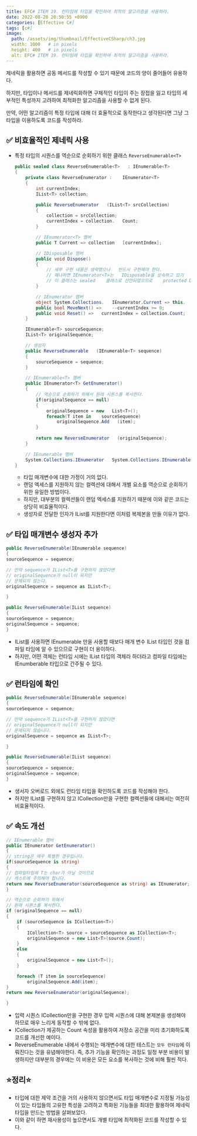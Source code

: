 ```yaml
---
title: EFC# ITEM 19. 런타임에 타입을 확인하여 최적의 알고리즘을 사용하라.
date: 2022-08-28 20:50:55 +0900
categories: [Effective C#]
tags: [c#]
image:
  path: /assets/img/thumbnail/EffectiveCSharp/ch3.jpg
  width: 1000   # in pixels
  height: 400   # in pixels
  alt: EFC# ITEM 19. 런타임에 타입을 확인하여 최적의 알고리즘을 사용하라.
---
```


제네릭을 활용하면 공동 메서드를 작성할 수 있기 때문에 코드의 양이 줄어들어 유용하다.

하지만, 타입이나 메서드를 제네릭화하면 구체적인 타입이 주는 장접을 잃고 타입의 세부적인 특성까지 고려하여 최적화한 알고리즘을 사용할 수 없게 된다.

만약, 어떤 알고리즘이 특정 타입에 대해 더 효율적으로 동작한다고 생각된다면 그냥 그 타입을 이용하도록 코드를 작성하라.

## ✅ 비효율적인 제네릭 사용
- 특정 타입의 시퀀스를 역순으로 순회하기 위한 클래스 `ReverseEnumerable<T>`
  ```csharp
  public sealed class ReverseEnumerable<T>   : IEnumerable<T>
  {
      private class ReverseEnumerator :    IEnumerator<T>
      {
          int currentIndex;
          IList<T> collection;
  
          public ReverseEnumerator   (IList<T> srcCollection)
          {
              collection = srcCollection;
              currentIndex = collection.   Count;
          }
  
          // IEnumerator<T> 멤버
          public T Current => collection   [currentIndex];
  
          // IDisposable 멤버
          public void Dispose()
          {
              // 세부 구현 내용은 생략했으나   반드시 구현해야 한다.
              // 왜냐하면 IEnumerator<T>는   IDisposable을 상속하고 있기   때문이다.
              // 이 클래스는 sealed    클래스로 선언되었으므로    protected Dispose() 메서드는   필요 없다.
          }
  
          // IEnumerator 멤버
          object System.Collections.   IEnumerator.Current => this.   Current;
          public bool MoveNext() =>    --currentIndex >= 0;       
          public void Reset() =>   currentIndex = collection.Count;
      }
  
      IEnumerable<T> sourceSequence;
      IList<T> originalSequence;
  
      // 생성자
      public ReverseEnumerable   (IEnumerable<T> sequence)
      {
          sourceSequence = sequence;
      }
  
      // IEnumerable<T> 멤버
      public IEnumerator<T> GetEnumerator()
      {
          // 역순으로 순회하기 위해서 원래 시퀀스를 복사한다.
          if(originalSequence == null)
          {
              originalSequence = new   List<T>();
              foreach(T item in    sourceSequence)
                  originalSequence.Add   (item);
          }
           
          return new ReverseEnumerator   (originalSequence);
      }
  
      // IEnumerable 멤버
      System.Collections.IEnumerator   System.Collections.IEnumerable.   GetEnumerator() => this.GetEnumerator  ();
  }
  ```
  - 타입 매개변수에 대한 가정이 거의 없다.
  - 랜덤 엑세스를 지원하지 않는 컬렉션에 대해서 개별 요소를 역순으로 순회하기 위한 유일한 방법이다.
  - 하지만, 대부분의 컬렉션들이 랜덤 엑세스를 지원하기 때문에 이와 같은 코드는 상당히 비효율적이다.
  - 생성자로 전달한 인자가 IList<T>를 지원한다면 이처럼 복제본을 만들 이유가 없다.

## ✅ 타입 매개변수 생성자 추가
```csharp
public ReverseEnumerable(IEnumerable sequence)  
{  
sourceSequence = sequence;

// 만약 sequence가 IList<T>를 구현하지 않았다면
// originalSequence가 null이 되지만
// 문제되지 않는다.
originalSequence = sequence as IList<T>;

}

public ReverseEnumerable(IList sequence)  
{  
sourceSequence = sequence;  
originalSequence = sequence;  
}
```
- IList<T>를 사용하면 IEnumerable<T> 만을 사용할 때보다 매개 변수 IList<T> 타입인 것을 컴파일 타임에 알 수 있으므로 구현이 더 용이하다.
- 하지만, 어떤 객체는 런타임 시에는 IList<T> 타입의 객체라 하더라고 컴파일 타임에는 IEnumberable<T> 타입으로 간주될 수 있다.

## ✅ 런타임에 확인
```csharp
public ReverseEnumerable(IEnumerable sequence)  
{  
sourceSequence = sequence;

// 만약 sequence가 IList<T>를 구현하지 않았다면
// originalSequence가 null이 되지만
// 문제되지 않습니다.
originalSequence = sequence as IList<T>;

}

public ReverseEnumerable(IList sequence)  
{  
sourceSequence = sequence;  
originalSequence = sequence;  
}
```
- 생서자 오버로드 외에도 런타임 타입을 확인하도록 코드를 작성해야 한다.
- 하지만 IList<T>를 구현하지 않고 ICollection<T>만을 구현한 컬렉션들에 대해서는 여전히 비효율적이다.

## ✅ 속도 개선
```csharp
// IEnumerable 멤버  
public IEnumerator GetEnumerator()  
{  
// string은 매우 특별한 경우입니다.  
if(sourceSequence is string)  
{  
// 컴파일타임에 T는 char가 아닐 것이므로  
// 캐스트에 주의해야 합니다.  
return new ReverseEnumerator(sourceSequence as string) as IEnumerator;  
}

// 역순으로 순회하기 위해서
// 원래 시퀀스를 복사한다.
if (originalSequence == null)
{
    if (sourceSequence is ICollection<T>)
    {
        ICollection<T> source = sourceSequence as ICollection<T>;
        originalSequence = new List<T>(source.Count);
    }
    else
    {
        originalSequence = new List<T>();
    }

    foreach (T item in sourceSequence)
        originalSequence.Add(item);
}
return new ReverseEnumerator(originalSequence);

}
```
- 입력 시퀀스 ICollection<T>만을 구현한 경우 입력 시퀀스에 대해 본제본을 생성해야 하므로 매우 느리게 동작할 수 밖에 없다.
- ICollection<T>가 제공하는 Count 속성을 활용하여 저장소 공간을 미리 초기화하도록 코드를 개선한 예이다.
- ReverseEnumerable<T> 내에서 수행되는 매개변수에 대한 테스트는 `모두 런타임`에 이뤄진다는 것을 유념해야한다.
즉, 추가 기능을 확인하는 과정도 일정 부분 비용이 발생하지만 대부분의 경우에는 이 비용은 모든 요소를 복사하는 것에 비해 훨씬 적다.

## ⭐정리⭐
- 타입에 대한 제약 조건을 거의 사용하지 않으면서도 타입 매개변수로 지정될 가능성이 있는 타입들의 고유한 특성을 고려하고 특화된 기능들을 최대한 활용하여 제네릭 타입을 만드는 방법을 살펴보았다.
- 이와 같이 하면 재사용성이 높으면서도 개별 타입에 최적화된 코드를 작성할 수 있다.


